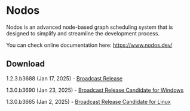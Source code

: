 # Nodos

Nodos is an advanced node-based graph scheduling system that is designed to simplify and streamline the development process.

You can check online documentation here: https://www.nodos.dev/

## Download
1.2.3.b3688 (Jan 17, 2025) - [Broadcast Release](https://github.com/nodos-dev/bundler/releases/download/v1.2.3.b3688-broadcast-x86_64-windows/Nodos-1.2.3.b3688-bundle-broadcast_1.2-x86_64-windows.zip)

1.3.0.b3690 (Jan 23, 2025) - [Broadcast Release Candidate for Windows](https://github.com/nodos-dev/bundler/releases/download/v1.3.0.b3690-broadcast-x86_64-windows/Nodos-1.3.0.b3690-bundle-broadcast_1.3-x86_64-windows.zip)

1.3.0.b3665 (Jan 2, 2025) - [Broadcast Release Candidate for Linux](https://github.com/nodos-dev/bundler/releases/download/v1.3.0.b3665-broadcast/Nodos-1.3.0.b3665-bundle-broadcast_1.3.tar.gz)
